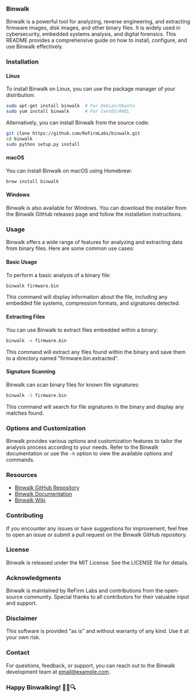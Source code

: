 ### Binwalk

Binwalk is a powerful tool for analyzing, reverse engineering, and extracting firmware images, disk images, and other binary files. It is widely used in cybersecurity, embedded systems analysis, and digital forensics. This README provides a comprehensive guide on how to install, configure, and use Binwalk effectively.

### Installation

#### Linux

To install Binwalk on Linux, you can use the package manager of your distribution:

```bash
sudo apt-get install binwalk  # For Debian/Ubuntu
sudo yum install binwalk      # For CentOS/RHEL
```

Alternatively, you can install Binwalk from the source code:

```bash
git clone https://github.com/ReFirmLabs/binwalk.git
cd binwalk
sudo python setup.py install
```

#### macOS

You can install Binwalk on macOS using Homebrew:

```bash
brew install binwalk
```

#### Windows

Binwalk is also available for Windows. You can download the installer from the Binwalk GitHub releases page and follow the installation instructions.

### Usage

Binwalk offers a wide range of features for analyzing and extracting data from binary files. Here are some common use cases:

#### Basic Usage

To perform a basic analysis of a binary file:

```bash
binwalk firmware.bin
```

This command will display information about the file, including any embedded file systems, compression formats, and signatures detected.

#### Extracting Files

You can use Binwalk to extract files embedded within a binary:

```bash
binwalk -e firmware.bin
```

This command will extract any files found within the binary and save them to a directory named "firmware.bin.extracted".

#### Signature Scanning

Binwalk can scan binary files for known file signatures:

```bash
binwalk -S firmware.bin
```

This command will search for file signatures in the binary and display any matches found.

### Options and Customization

Binwalk provides various options and customization features to tailor the analysis process according to your needs. Refer to the Binwalk documentation or use the `-h` option to view the available options and commands.

### Resources

- [Binwalk GitHub Repository](https://github.com/ReFirmLabs/binwalk)
- [Binwalk Documentation](https://github.com/ReFirmLabs/binwalk/wiki)
- [Binwalk Wiki](https://github.com/ReFirmLabs/binwalk/wiki)

### Contributing

If you encounter any issues or have suggestions for improvement, feel free to open an issue or submit a pull request on the Binwalk GitHub repository.

### License

Binwalk is released under the MIT License. See the LICENSE file for details.

### Acknowledgments

Binwalk is maintained by ReFirm Labs and contributions from the open-source community. Special thanks to all contributors for their valuable input and support.

### Disclaimer

This software is provided "as is" and without warranty of any kind. Use it at your own risk.

### Contact

For questions, feedback, or support, you can reach out to the Binwalk development team at [email@example.com](mailto:email@example.com).

### Happy Binwalking! 🕵️‍♂️🔍